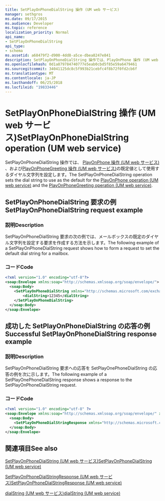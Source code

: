 ```yaml
---
title: SetPlayOnPhoneDialString 操作 (UM web サービス)
manager: sethgros
ms.date: 09/17/2015
ms.audience: Developer
ms.topic: reference
localization_priority: Normal
api_name:
- SetPlayOnPhoneDialString
api_type:
- schema
ms.assetid: a68479f2-d900-4dd8-a5ce-dbea8247e841
description: SetPlayOnPhoneDialString 操作では、PlayOnPhone 操作 (UM web サービス)、および PlayOnPhoneGreeting 操作 (UM web サービス) の既定値として使用するダイヤル文字列を設定します。
ms.openlocfilehash: 0d1a879784740777e5eab0cbd5f85e59a6479461
ms.sourcegitcommit: 34041125dc8c5f993b21cebfc4f8b72f0fd2cb6f
ms.translationtype: MT
ms.contentlocale: ja-JP
ms.lasthandoff: 06/25/2018
ms.locfileid: "19833446"
---
```

# <a name="setplayonphonedialstring-operation-um-web-service"></a><span data-ttu-id="2f4a8-103">SetPlayOnPhoneDialString 操作 (UM web サービス)</span><span class="sxs-lookup"><span data-stu-id="2f4a8-103">SetPlayOnPhoneDialString operation (UM web service)</span></span>

<span data-ttu-id="2f4a8-104">SetPlayOnPhoneDialString 操作では、 [PlayOnPhone 操作 (UM web サービス)](playonphone-operation-um-web-service.md) 、および[PlayOnPhoneGreeting 操作 (UM web サービス)](playonphonegreeting-operation-um-web-service.md)の既定値として使用するダイヤル文字列を設定します。</span><span class="sxs-lookup"><span data-stu-id="2f4a8-104">The SetPlayOnPhoneDialString operation sets the dial string to use as the default for the [PlayOnPhone operation (UM web service)](playonphone-operation-um-web-service.md) and the [PlayOnPhoneGreeting operation (UM web service)](playonphonegreeting-operation-um-web-service.md).</span></span>
  
## <a name="setplayonphonedialstring-request-example"></a><span data-ttu-id="2f4a8-105">SetPlayOnPhoneDialString 要求の例</span><span class="sxs-lookup"><span data-stu-id="2f4a8-105">SetPlayOnPhoneDialString request example</span></span>

### <a name="description"></a><span data-ttu-id="2f4a8-106">説明</span><span class="sxs-lookup"><span data-stu-id="2f4a8-106">Description</span></span>

<span data-ttu-id="2f4a8-107">SetPlayOnPhoneDialString 要求の次の例では、メールボックスの既定のダイヤル文字列を設定する要求を作成する方法を示します。</span><span class="sxs-lookup"><span data-stu-id="2f4a8-107">The following example of a SetPlayOnPhoneDialString request shows how to form a request to set the default dial string for a mailbox.</span></span>
  
### <a name="code"></a><span data-ttu-id="2f4a8-108">コード</span><span class="sxs-lookup"><span data-stu-id="2f4a8-108">Code</span></span>

```XML
<?xml version="1.0" encoding="utf-8"?>
<soap:Envelope xmlns:soap="http://schemas.xmlsoap.org/soap/envelope/">
  <soap:Body>
    <SetPlayOnPhoneDialString xmlns="http://schemas.microsoft.com/exchange/services/2006/messages">
        <dialString>12345</dialString>
    </SetPlayOnPhoneDialString>
  </soap:Body>
</soap:Envelope>
```

## <a name="successful-setplayonphonedialstring-response-example"></a><span data-ttu-id="2f4a8-109">成功した SetPlayOnPhoneDialString の応答の例</span><span class="sxs-lookup"><span data-stu-id="2f4a8-109">Successful SetPlayOnPhoneDialString response example</span></span>

### <a name="description"></a><span data-ttu-id="2f4a8-110">説明</span><span class="sxs-lookup"><span data-stu-id="2f4a8-110">Description</span></span>

<span data-ttu-id="2f4a8-111">SetPlayOnPhoneDialString 要求への応答を SetPlayOnePhoneDialString の応答の例を次に示します。</span><span class="sxs-lookup"><span data-stu-id="2f4a8-111">The following example of a SetPlayOnePhoneDialString response shows a response to the SetPlayOnPhoneDialString request.</span></span>
  
### <a name="code"></a><span data-ttu-id="2f4a8-112">コード</span><span class="sxs-lookup"><span data-stu-id="2f4a8-112">Code</span></span>

```XML
<?xml version="1.0" encoding="utf-8" ?> 
<soap:Envelope xmlns:soap="http://schemas.xmlsoap.org/soap/envelope/" xmlns:xsi="http://www.w3.org/2001/XMLSchema-instance" xmlns:xsd="http://www.w3.org/2001/XMLSchema">
  <soap:Body>
    <SetPlayOnPhoneDialStringResponse xmlns="http://schemas.microsoft.com/exchange/services/2006/messages" /> 
  </soap:Body>
</soap:Envelope>
```

## <a name="see-also"></a><span data-ttu-id="2f4a8-113">関連項目</span><span class="sxs-lookup"><span data-stu-id="2f4a8-113">See also</span></span>



[<span data-ttu-id="2f4a8-114">SetPlayOnPhoneDialString (UM web サービス)</span><span class="sxs-lookup"><span data-stu-id="2f4a8-114">SetPlayOnPhoneDialString (UM web service)</span></span>](setplayonphonedialstring-um-web-service.md)
  
[<span data-ttu-id="2f4a8-115">SetPlayOnPhoneDialStringResponse (UM web サービス)</span><span class="sxs-lookup"><span data-stu-id="2f4a8-115">SetPlayOnPhoneDialStringResponse (UM web service)</span></span>](setplayonphonedialstringresponse-um-web-service.md)
  
[<span data-ttu-id="2f4a8-116">dialString (UM web サービス)</span><span class="sxs-lookup"><span data-stu-id="2f4a8-116">dialString (UM web service)</span></span>](dialstring-um-web-service.md)

